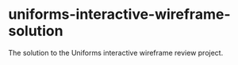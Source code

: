 # uniforms-interactive-wireframe-solution
The solution to the Uniforms interactive wireframe review project.
